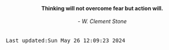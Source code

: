 
<div align="center"><b><span>Thinking will not overcome fear but action will. </span></b><br><br><i> - W. Clement Stone</i></div>
<br><br><kbd>Last updated:Sun May 26 12:09:23 2024</kbd>